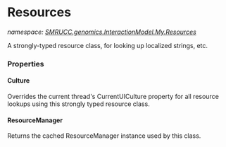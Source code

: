 ﻿# Resources
_namespace: [SMRUCC.genomics.InteractionModel.My.Resources](./index.md)_

A strongly-typed resource class, for looking up localized strings, etc.




### Properties

#### Culture
Overrides the current thread's CurrentUICulture property for all
 resource lookups using this strongly typed resource class.
#### ResourceManager
Returns the cached ResourceManager instance used by this class.
